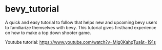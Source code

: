 # bevy_tutorial
A quick and easy tutorial to follow that helps new and upcoming bevy users to familiarize themselves with bevy. This tutorial gives firsthand experience on how to make a top down shooter game.

Youtube tutorial: https://www.youtube.com/watch?v=MIg0KahqTus&t=191s
